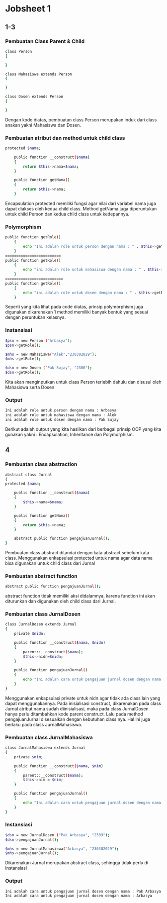 
# Jobsheet 1
## 1-3
### Pembuatan Class Parent & Child

```sh
class Person
{

}

class Mahasiswa extends Person
{

}

class Dosen extends Person
{

}
```
Dengan kode diatas, pembuatan class Person merupakan induk dari class anakan yakni Mahasiswa dan Dosen.

### Pembuatan atribut dan method untuk child class
```sh
protected $nama;

    public function __construct($nama)
    {
        return $this->nama=$nama;
    }

    public function getNama()
    {
        return $this->nama;
    }
```

Encapsulation protected memiliki fungsi agar nilai dari variabel nama juga dapat diakses oleh kedua child class. Method getNama juga diperuntukan untuk child Person dan kedua child class untuk kedepannya.

### Polymorphism
```sh
public function getRole()
    {
        echo "Ini adalah role untuk person dengan nama : " . $this->getNama(). "</br>";
    }
=========================
public function getRole()
    {
        echo "ini adalah role untuk mahasiswa dengan nama : " . $this->getNama() ."</br>";
    }
==========================
public function getRole()
    {
        echo "ini adalah role untuk dosen dengan nama : " . $this->getNama() . "</br>";
    }


```

Seperti yang kita lihat pada code diatas, prinsip polymorphism juga digunakan dikarenakan 1 method memiliki banyak bentuk yang sesuai dengan peruntukan kelasnya.

### Instansiasi
```sh
$psn = new Person ("Arbasya");
$psn->getRole();

$mhs = new Mahasiswa("Alek","230302029");
$mhs->getRole();

$dsn = new Dosen ("Pak Sujay", "2300");
$dsn->getRole();
```
Kita akan menginputkan untuk class Person terlebih dahulu dan disusul oleh Mahasiswa serta Dosen

### Output
```sh
Ini adalah role untuk person dengan nama : Arbasya
ini adalah role untuk mahasiswa dengan nama : Alek
ini adalah role untuk dosen dengan nama : Pak Sujay
```

Berikut adalah output yang kita hasilkan dari berbagai prinsip OOP yang kita gunakan yakni : Encapsulation, Inheritance dan Polymorphism.

## 4
### Pembuatan class abstraction

```sh
abstract class Jurnal
{
protected $nama;

    public function __construct($nama)
    {
        $this->nama=$nama;
    }

    public function getNama()
    {
        return $this->nama;
    }

    abstract public function pengajuanJurnal();
}
```

Pembuatan class abstract ditandai dengan kata abstract sebelum kata class.
Menggunakan enkapsulasi protected untuk nama agar data nama bisa digunakan untuk child class dari Jurnal

### Pembuatan abstract function
```sh
abstract public function pengajuanJurnal();
```
abstract function tidak memiliki aksi didalamnya, karena function ini akan diturunkan dan digunakan oleh child class dari Jurnal.

### Pembuatan class JurnalDosen

```sh
class JurnalDosen extends Jurnal
{
    private $nidn;

    public function __construct($nama, $nidn)
    {   
        parent::__construct($nama);
        $this->nidn=$nidn;
    }

    public function pengajuanJurnal()
    {
        echo "Ini adalah cara untuk pengajuan jurnal dosen dengan nama : " .$this->getNama(). "</br>";
    }
}
```
Menggunakan enkapsulasi private untuk nidn agar tidak ada class lain yang dapat menggunakannya.
Pada inisialisasi construct, dikarenakan pada class Jurnal atribut nama sudah diinisialisasi, maka pada class JurnalDosen hanya perlu ditambahkan kode parent construct. Lalu pada method pengajuanJurnal disesuaikan dengan kebutuhan class nya. Hal ini juga berlaku pada class JurnalMahasiswa.

### Pembuatan class JurnalMahasiswa

```sh
class JurnalMahasiswa extends Jurnal
{
    private $nim;

    public function __construct($nama, $nim)
    {
        parent::__construct($nama);
        $this->nim = $nim;
    }

    public function pengajuanJurnal()
    {
        echo "Ini adalah cara untuk pengajuan jurnal dosen dengan nama : " . $this->getNama() . "</br>";
    }
}
```

### Instansiasi
```sh
$dsn = new JurnalDosen ("Pak Arbasya", "2309");
$dsn->pengajuanJurnal();

$mhs = new JurnalMahasiswa("Arbasya", "230302029");
$mhs->pengajuanJurnal();
```
Dikarenakan Jurnal merupakan abstract class, sehingga tidak perlu di Instansiasi

### Output
```sh
Ini adalah cara untuk pengajuan jurnal dosen dengan nama : Pak Arbasya
Ini adalah cara untuk pengajuan jurnal dosen dengan nama : Arbasya
```
